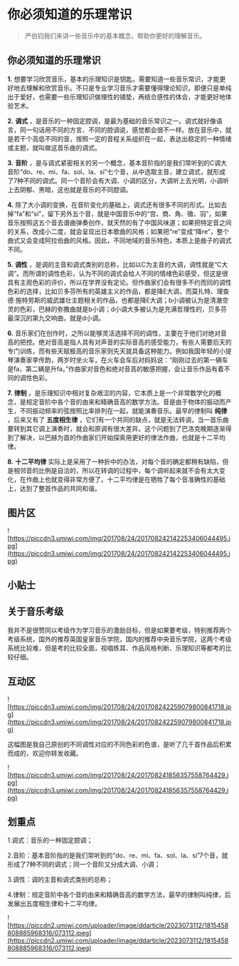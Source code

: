 # 你必须知道的乐理常识

> 严伯钧我们来讲一些音乐中的基本概念，帮助你更好的理解音乐。

## 你必须知道的乐理常识

 **1.** 想要学习欣赏音乐，基本的乐理知识是钥匙，需要知道一些音乐常识，才能更好地去理解和欣赏音乐。不只是专业学习音乐才需要懂得理论知识，即便只是单纯出于爱好，也需要一些乐理知识做理性的铺垫，再结合感性的体会，才能更好地体验艺术。

 **2.**  **调式** ，是音乐的一种固定腔调，是最为基础的音乐常识之一。调式就好像语言，同一句话用不同的方言、不同的腔调说，感觉都会很不一样。放在音乐中，就是若干个高低不同的音，按照一定的音程关系组织在一起，表达出稳定的一种情绪或主题，就叫做这首乐曲的调式。

 **3.**  **音阶** ，是与调式紧密相关的另一个概念，基本音阶指的是我们常听到的C调大音阶“do、re、mi、fa、sol、la、si”七个音，从中选取主音，建立调式，就形成了7种不同的调式。同一个音阶会有大调、小调的区分，大调听上去光明，小调听上去阴郁、黑暗，这也就是音乐的不同腔调。

 **4.** 除了大小调的变换，在音阶变化的基础上，调式还有很多不同的形式。比如去掉“fa”和“si”，留下另外五个音，就是中国音乐中的“宫、商、角、徵、羽”，如果音乐按照这五个音去谱曲弹奏创作，就天然的有了中国风味道；如果把特定音之间的关系，改成小二度，就会呈现出日本歌曲的风格；如果把“re”变成“降re”，整个曲式又会变成阿拉伯曲的风格。因此，不同地域的音乐特色，本质上是曲子的调式不同。

 **5.**  **调性** ，是调的主音和调式类别的总称，比如以C为主音的大调，调性就是“C大调”。而所谓的调性色彩，认为不同的调式会给人不同的情绪色彩感受，但这是很具有主观色彩的评价，所以在学界没有定论。但作曲家们会有很多不约而同的调性色彩的选择，比如贝多芬所有的英雄主义的作品，都是降E大调，而莫扎特、理查德·施特劳斯的威武雄壮主题相关的作品，也都是降E大调；b小调被认为是清澈空灵的色彩，巴赫的弥撒曲就是b小调；d小调大多被认为是充满哲理性的，贝多芬最深沉的第九交响曲，就是d小调。

 **6.** 音乐家们在创作时，之所以能够灵活选择不同的调性，主要在于他们对绝对音高的把控。绝对音高是指人具有对声音的实际音高的感受能力，有些人需要后天的专门训练，而有些天赋极高的音乐家则先天就具备这种能力。例如我国年轻的小提琴演奏家李传韵，两岁时坐火车，在火车会车后对妈妈说：“刚刚过去的第一辆车是fa，第二辆是升fa。”作曲家对音色和绝对音高的敏感把握，会让音乐作品有着不同的调性色彩。

 **7.**  **律制** ，是乐理知识中相对复杂艰涩的内容，它本质上是一个非常数学化的概念，是规定音阶中各个音的由来和精确音高的数学方法。音是由于物体的振动而产生，不同振动频率的弦按照比率排列在一起，就能演奏音乐。最早的律制叫 **纯律** ，后来又有了 **五度相生律** ，它们有一个共同的缺点，就是无法转调，当一首乐曲要转到其它调上演奏时，就会和原调有很大差异。这个问题到了巴洛克晚期逐渐得到了解决，以巴赫为首的作曲家们开始探索用更好的律法作曲，也就是十二平均律。

 **8.**  **十二平均律** 实际上是采用了一种折中的办法，对每个音的确定都稍有缺陷，但是相邻音的比例是自洽的，所以在转调的过程中，每个调听起来就不会有太大变化，在作曲上也就变得非常方便了。十二平均律是在牺牲了每个音准确性的基础上，达到了整首作品的共同和谐。

## 图片区

![https://piccdn3.umiwi.com/img/201708/24/201708242142253406044495.jpg](https://piccdn3.umiwi.com/img/201708/24/201708242142253406044495.jpg)

## 小贴士

## 关于音乐考级

我并不是很赞同以考级作为学习音乐的激励目标，但是如果要考级，特别推荐两个考级系统，国外的推荐英国皇家音乐学院，国内的推荐中央音乐学院，这两个考级系统比较难，但是考的比较全面，视唱练耳、作品风格判断、乐理知识等都考的比较仔细。

## 互动区

![https://piccdn3.umiwi.com/img/201708/24/201708242259079800841718.jpg](https://piccdn3.umiwi.com/img/201708/24/201708242259079800841718.jpg)

这幅图是我自己原创的不同调性对应的不同色彩的色谱，是听了几千首作品后积累而成的，欢迎你转发收藏。

![https://piccdn3.umiwi.com/img/201708/24/201708241856357558764429.jpg](https://piccdn3.umiwi.com/img/201708/24/201708241856357558764429.jpg)

## 划重点

1.调式：音乐的一种固定腔调；

2.音阶：基本音阶指的是我们常听到的“do、re、mi、fa、sol、la、si”7个音，就形成了7种不同的调式；同一个音阶又分成大调、小调；

3.调性：调的主音和调式类别的总称；

4.律制：规定音阶中各个音的由来和精确音高的数学方法，最早的律制叫纯律，后发展出五度相生律和十二平均律。

![https://piccdn2.umiwi.com/uploader/image/ddarticle/2023073112/1815458808885968316/073112.jpeg](https://piccdn2.umiwi.com/uploader/image/ddarticle/2023073112/1815458808885968316/073112.jpeg)

---
